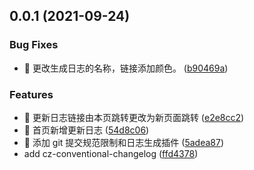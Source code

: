 ## 0.0.1 (2021-09-24)


### Bug Fixes

* 🐛 更改生成日志的名称，链接添加颜色。 ([b90469a](https://github.com/Miss-Sixty/sixty-admin/commit/b90469a4317234eee4b8cdcbabf59452d5c999cd))


### Features

* 🎸 更新日志链接由本页跳转更改为新页面跳转 ([e2e8cc2](https://github.com/Miss-Sixty/sixty-admin/commit/e2e8cc2d3347c0e900c1077c350f4a7ff87fef72))
* 🎸 首页新增更新日志 ([54d8c06](https://github.com/Miss-Sixty/sixty-admin/commit/54d8c065258dbb9189378ccdaf3e363d8f6084eb))
* 🎸 添加 git 提交规范限制和日志生成插件 ([5adea87](https://github.com/Miss-Sixty/sixty-admin/commit/5adea8748324bcb2e879e9b4a4f32f861d7534db))
* add cz-conventional-changelog ([ffd4378](https://github.com/Miss-Sixty/sixty-admin/commit/ffd437815324106516cad063b4706f5e9c0d6daa))



